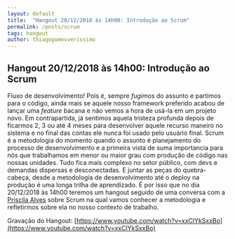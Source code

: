 ```yaml
---
layout: default
title:  "Hangout 20/12/2018 às 14h00: Introdução ao Scrum"
permalink: /posts/scrum
tags: hangout
author: thiagogomesverissimo
---
```


<h2>Hangout 20/12/2018 às 14h00: Introdução ao Scrum </h2>

Fluxo de desenvolvimento! Pois é, sempre *fugimos* do assunto e partimos
para o código, ainda mais se aquele nosso framework preferido acabou de lançar
uma *feature* bacana e não vemos a hora de usá-la em um projeto novo.
Em contrapartida, já sentimos aquela tristeza profunda depois de ficarmos
2, 3 ou até 4 meses para desenvolver aquele recurso maneiro no sistema e no final
das contas ele nunca foi usado pelo usuário final. Scrum é a metodologia do
momento quando o assunto é planejamento do processo de desenvolvimento e a primeira
vista de suma importancia para nós que trabalhamos em menor ou maior 
grau com produção de código nas nossas unidades. Tudo fica mais complexo no setor
público, com devs e demandas dispersas e desconectadas. E juntar as peças do 
quebra-cabeça, desde a metodologia de desenvolvimento até o deploy na produção é
uma longa trilha de aprendizado.
É por isso que no dia 20/12/2018 às 14h00 teremos um hangout seguido de uma 
conversa com a [Priscila Alves](https://github.com/pcalvesUSP) sobre Scrum
na qual vamos conhecer a metodologia e refletirmos sobre ela no nosso contexto
de trabalho. 

Gravação do Hangout: [https://www.youtube.com/watch?v=xxClYkSxxBo](https://www.youtube.com/watch?v=xxClYkSxxBo)
